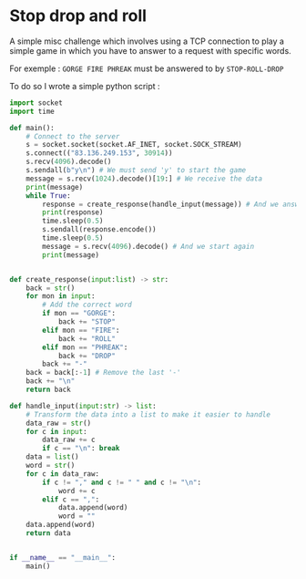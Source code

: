 # Stop drop and roll

A simple misc challenge which involves using a TCP connection to play a simple game in which you have to answer to a request with specific words.

For exemple : `GORGE FIRE PHREAK` must be answered to by `STOP-ROLL-DROP`

To do so I wrote a simple python script :
```python
import socket
import time

def main():
    # Connect to the server
    s = socket.socket(socket.AF_INET, socket.SOCK_STREAM)
    s.connect(("83.136.249.153", 30914))
    s.recv(4096).decode()
    s.sendall(b"y\n") # We must send 'y' to start the game
    message = s.recv(1024).decode()[19:] # We receive the data
    print(message)
    while True:
        response = create_response(handle_input(message)) # And we answer
        print(response)
        time.sleep(0.5)
        s.sendall(response.encode())
        time.sleep(0.5)
        message = s.recv(4096).decode() # And we start again
        print(message)


def create_response(input:list) -> str:
    back = str()
    for mon in input:
        # Add the correct word
        if mon == "GORGE":
            back += "STOP"
        elif mon == "FIRE":
            back += "ROLL"
        elif mon == "PHREAK":
            back += "DROP"
        back += "-"
    back = back[:-1] # Remove the last '-'
    back += "\n"
    return back

def handle_input(input:str) -> list:
    # Transform the data into a list to make it easier to handle
    data_raw = str()
    for c in input:
        data_raw += c
        if c == "\n": break
    data = list()
    word = str()
    for c in data_raw:
        if c != "," and c != " " and c != "\n":
            word += c
        elif c == ",":
            data.append(word)
            word = ""
    data.append(word)
    return data


if __name__ == "__main__":
    main()
```